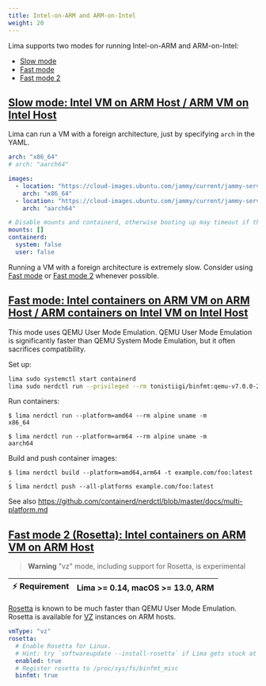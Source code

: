```yaml
---
title: Intel-on-ARM and ARM-on-Intel
weight: 20
---
```


Lima supports two modes for running Intel-on-ARM and ARM-on-Intel:
- [Slow mode](#slow-mode)
- [Fast mode](#fast-mode)
- [Fast mode 2](#fast-mode-2)

## [Slow mode: Intel VM on ARM Host / ARM VM on Intel Host](#slow-mode)

Lima can run a VM with a foreign architecture, just by specifying `arch` in the YAML.

```yaml
arch: "x86_64"
# arch: "aarch64"

images:
  - location: "https://cloud-images.ubuntu.com/jammy/current/jammy-server-cloudimg-amd64.img"
    arch: "x86_64"
  - location: "https://cloud-images.ubuntu.com/jammy/current/jammy-server-cloudimg-arm64.img"
    arch: "aarch64"

# Disable mounts and containerd, otherwise booting up may timeout if the host is slow
mounts: []
containerd:
  system: false
  user: false
```

Running a VM with a foreign architecture is extremely slow.
Consider using [Fast mode](#fast-mode) or [Fast mode 2](#fast-mode-2) whenever possible.

## [Fast mode: Intel containers on ARM VM on ARM Host / ARM containers on Intel VM on Intel Host](#fast-mode)

This mode uses QEMU User Mode Emulation.
QEMU User Mode Emulation is significantly faster than QEMU System Mode Emulation, but it often sacrifices compatibility.

Set up:
```bash
lima sudo systemctl start containerd
lima sudo nerdctl run --privileged --rm tonistiigi/binfmt:qemu-v7.0.0-28@sha256:66e11bea77a5ea9d6f0fe79b57cd2b189b5d15b93a2bdb925be22949232e4e55 --install all
```

Run containers:
```console
$ lima nerdctl run --platform=amd64 --rm alpine uname -m
x86_64

$ lima nerdctl run --platform=arm64 --rm alpine uname -m
aarch64
```

Build and push container images:
```console
$ lima nerdctl build --platform=amd64,arm64 -t example.com/foo:latest .
$ lima nerdctl push --all-platforms example.com/foo:latest
```

See also https://github.com/containerd/nerdctl/blob/master/docs/multi-platform.md

## [Fast mode 2 (Rosetta): Intel containers on ARM VM on ARM Host](#fast-mode-2)

> **Warning**
> "vz" mode, including support for Rosetta, is experimental

| ⚡ Requirement | Lima >= 0.14, macOS >= 13.0, ARM |
|-------------------|----------------------------------|

[Rosetta](https://developer.apple.com/documentation/virtualization/running_intel_binaries_in_linux_vms_with_rosetta) is known to be much faster than QEMU User Mode Emulation.
Rosetta is available for [VZ](./vmtype.md) instances on ARM hosts.

```yaml
vmType: "vz"
rosetta:
  # Enable Rosetta for Linux.
  # Hint: try `softwareupdate --install-rosetta` if Lima gets stuck at `Installing rosetta...`
  enabled: true
  # Register rosetta to /proc/sys/fs/binfmt_misc
  binfmt: true
```
